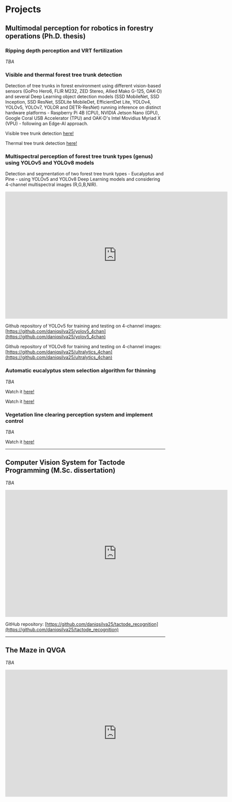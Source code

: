 # Projects

## Multimodal perception for robotics in forestry operations (Ph.D. thesis)


### Ripping depth perception and VRT fertilization

_TBA_


### Visible and thermal forest tree trunk detection

Detection of tree trunks in forest environment using different vision-based sensors (GoPro Hero6, FLIR M232, ZED Stereo, Allied Mako G-125, OAK-D) and several Deep Learning object detection models (SSD MobileNet, SSD Inception, SSD ResNet, SSDLite MobileDet, EfficientDet Lite, YOLOv4, YOLOv5, YOLOv7, YOLOR and DETR-ResNet) running inference on distinct hardware platforms - Raspberry Pi 4B (CPU), NVIDIA Jetson Nano (GPU), Google Coral USB Accelerator (TPU) and OAK-D's Intel Movidius Myriad X (VPU) - following an Edge-AI approach.

Visible tree trunk detection <a href="https://inesctecpt-my.sharepoint.com/:v:/g/personal/daniel_q_silva_office365_inesctec_pt/EYApI9R-i9NFpBXgOGOh3ngBtO7fAwlEuJSfl8mVV3wp5A?nav=eyJyZWZlcnJhbEluZm8iOnsicmVmZXJyYWxBcHAiOiJPbmVEcml2ZUZvckJ1c2luZXNzIiwicmVmZXJyYWxBcHBQbGF0Zm9ybSI6IldlYiIsInJlZmVycmFsTW9kZSI6InZpZXciLCJyZWZlcnJhbFZpZXciOiJNeUZpbGVzTGlua0NvcHkifX0&e=cM8rNA" target="_blank">here!</a>

Thermal tree trunk detection <a href="https://inesctecpt-my.sharepoint.com/:v:/g/personal/daniel_q_silva_office365_inesctec_pt/EWuYXOAL5BZJqID9HeXZNLQB0rs-HqenpOAoMme0L_RBMg?nav=eyJyZWZlcnJhbEluZm8iOnsicmVmZXJyYWxBcHAiOiJPbmVEcml2ZUZvckJ1c2luZXNzIiwicmVmZXJyYWxBcHBQbGF0Zm9ybSI6IldlYiIsInJlZmVycmFsTW9kZSI6InZpZXciLCJyZWZlcnJhbFZpZXciOiJNeUZpbGVzTGlua0NvcHkifX0&e=boVZNd" target="_blank">here!</a>


### Multispectral perception of forest tree trunk types (genus) using YOLOv5 and YOLOv8 models

Detection and segmentation of two forest tree trunk types - Eucalyptus and Pine - using YOLOv5 and YOLOv8 Deep Learning models and considering 4-channel multispectral images (R,G,B,NIR).

<iframe src="https://www.linkedin.com/embed/feed/update/urn:li:ugcPost:7232755011095584768?compact=1" height="400" width="700" frameborder="0" allowfullscreen></iframe>

Github repository of YOLOv5 for training and testing on 4-channel images: [https://github.com/daniqsilva25/yolov5_4chan](https://github.com/daniqsilva25/yolov5_4chan)

Github repository of YOLOv8 for training and testing on 4-channel images: [https://github.com/daniqsilva25/ultralytics_4chan](https://github.com/daniqsilva25/ultralytics_4chan)


### Automatic eucalyptus stem selection algorithm for thinning

_TBA_

Watch it <a href="https://inesctecpt-my.sharepoint.com/:v:/g/personal/daniel_q_silva_office365_inesctec_pt/EawxGreoPdRIg4Aen4sdOvABdB2Nh81kS_aiiZU_zC2ZQQ" target="_blank">here!</a>

Watch it <a href="https://inesctecpt-my.sharepoint.com/:v:/g/personal/daniel_q_silva_office365_inesctec_pt/EXx2a8ctb3JNiOvSn1mbQjwBAZdj5Ust8DOjnlDNQ6TviQ" target="_blank">here!</a>


### Vegetation line clearing perception system and implement control

_TBA_

Watch it <a href="https://inesctecpt-my.sharepoint.com/:v:/g/personal/daniel_q_silva_office365_inesctec_pt/EX92o5kHFThLvmIvJdArWKEBYqxh4b4tryQrvgQrq8QPYg" target="_blank">here!</a>

___


## Computer Vision System for Tactode Programming (M.Sc. dissertation)

_TBA_

<iframe src="https://www.youtube.com/embed/AexTj4I-ry8" width="700" height="400" frameborder="0" allow="accelerometer; autoplay; clipboard-write; encrypted-media; gyroscope; picture-in-picture" allowfullscreen></iframe>

GitHub repository: [https://github.com/daniqsilva25/tactode_recognition](https://github.com/daniqsilva25/tactode_recognition)

___


## The Maze in QVGA

_TBA_

<iframe src="https://www.youtube.com/embed/yIrrkUGHrhg" width="700" height="400" frameborder="0" allow="accelerometer; autoplay; clipboard-write; encrypted-media; gyroscope; picture-in-picture" allowfullscreen></iframe>
